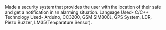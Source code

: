 Made a security system that provides the user with the location of their safe and get a notification in an alarming situation.
Language Used- C/C++
Technology Used- Arduino, CC3200, GSM SIM800L, GPS System, LDR, Piezo Buzzer, LM35(Temparature Sensor).
